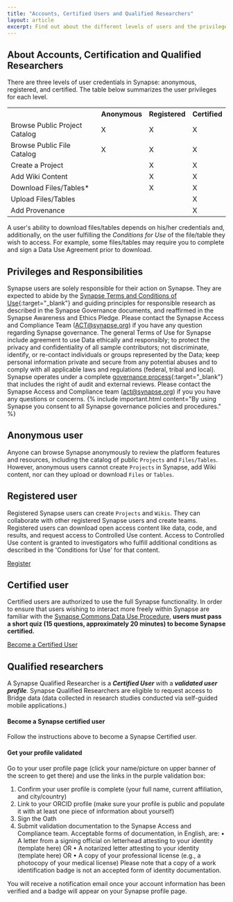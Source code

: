 ```yaml
---
title: "Accounts, Certified Users and Qualified Researchers"
layout: article
excerpt: Find out about the different levels of users and the privileges associated with each type of credential. 
---
```


## About Accounts, Certification and Qualified Researchers
There are three levels of user credentials in Synapse: anonymous, registered, and certified. 
The table below summarizes the user privileges for each level.  

<table class="markdown-table border text-align-center">
<tr><th></th><th>  Anonymous  </th><th> Registered  </th><th> Certified</th></tr>
<tr><td>Browse Public Project Catalog  </td><td>  X </td><td>  X  </td><td> X </td></tr>
<tr><td>Browse Public File Catalog  </td><td>  X </td><td>  X  </td><td> X</td></tr>
<tr><td>Create a Project  </td><td>    </td><td>  X  </td><td> X</td></tr>
<tr><td>Add Wiki Content  </td><td>    </td><td>  X  </td><td> X</td></tr>
<tr><td>Download Files/Tables* </td><td>    </td><td>  X  </td><td> X</td></tr>
<tr><td>Upload Files/Tables </td><td>    </td><td>    </td><td> X</td></tr>
<tr><td>Add Provenance </td><td>    </td><td>     </td><td> X</td></tr>
</table>


A user's ability to download files/tables depends on his/her credentials and, additionally, on the user fulfilling the _Conditions for Use_ of the file/table they wish to access. For example, some files/tables may require you to complete and sign a Data Use Agreement prior to download. 

## Privileges and Responsibilities
Synapse users are solely responsible for their action on Synapse. They are expected to abide by the [Synapse Terms and Conditions of Use](https://s3.amazonaws.com/static.synapse.org/governance/SageBionetworksSynapseTermsandConditionsofUse.pdf?v=4){:target="_blank"} and guiding principles for responsible research as described in the Synapse Governance documents, and reaffirmed in the Synapse Awareness and Ethics Pledge. Please contact the Synapse Access and Compliance Team (ACT@synapse.org) if you have any question regarding Synapse governance.
The general Terms of Use for Synapse include agreement to use Data ethically and responsibly; to protect the privacy and confidentiality of all sample contributors; not discriminate, identify, or re-contact individuals or groups represented by the Data; keep personal information private and secure from any potential abuses and to comply with all applicable laws and regulations (federal, tribal and local).
Synapse operates under a complete [governance process](https://www.synapse.org/#!Help:Governance){:target="_blank"} that includes the right of audit and external reviews. Please contact the Synapse Access and Compliance team (act@synapse.org) if you you have any questions or concerns.
{% include important.html content="By using Synapse you consent to all Synapse governance policies and procedures." %}


## Anonymous user
Anyone can browse Synapse anonymously to review the platform features and resources, including the catalog of public `Projects` and `Files/Tables`. However, anonymous users cannot create `Projects` in Synapse, add Wiki content, nor can they upload or download `Files` or `Tables`. 

## Registered user
Registered Synapse users can create `Projects` and `Wikis`. They can collaborate with other registered Synapse users and create teams. Registered users can download open access content like data, code, and results, and request access to Controlled Use content. Access to Controlled Use content is granted to investigators who fulfill additional conditions as described in the 'Conditions for Use' for that content. 

<a href="https://www.synapse.org/register" class="btn btn-primary">Register</a>
	
## Certified user <a name="certified_user"></a>
Certified users are authorized to use the full Synapse functionality. In order to ensure that users wishing to interact more freely within Synapse are familiar with the [Synapse Commons Data Use Procedure](https://s3.amazonaws.com/static.synapse.org/governance/SynapseCommonsDataUseProcedure.pdf?v=4), **users must pass a short quiz (15 questions, approximately 20 minutes) to become Synapse certified.**

<a href="https://www.synapse.org/#!Quiz:" class="btn btn-primary">Become a Certified User</a>


## Qualified researchers <a name="qualified_researcher"></a>
A Synapse Qualified Researcher is a _**Certified User**_ with a _**validated user profile**_.  Synapse Qualified Researchers are eligible to request access to Bridge data (data collected in research studies conducted via self-guided mobile applications.) 

#### Become a Synapse certified user
Follow the instructions above to become a Synapse Certified user. 

#### Get your profile validated  
Go to your user profile page (click your name/picture on upper banner of the screen to get there) and use the links in the purple validation box:

1.	Confirm your user profile is complete (your full name, current affiliation, and city/country)
2.	Link to your ORCID profile (make sure your profile is public and populate it with at least one piece of information about yourself)
3.	Sign the Oath
4.	Submit validation documentation to the Synapse Access and Compliance team. Acceptable forms of documentation, in English, are:
     •	    A letter from a signing official on letterhead attesting to your identity (template here) OR
     •	    A notarized letter attesting to your identity (template here) OR
     •	    A copy of your professional license (e.g., a photocopy of your medical license)
Please note that a copy of a work identification badge is not an accepted form of identity documentation.

You will receive a notification email once your account information has been verified and a badge will appear on your Synapse profile page. 

